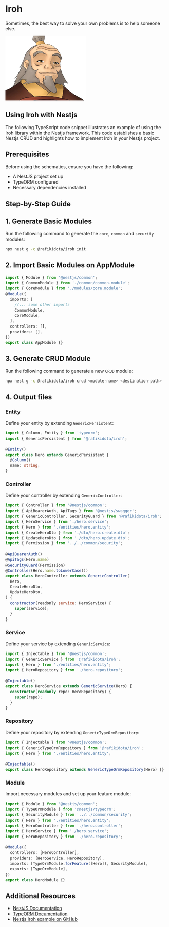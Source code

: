 # Iroh

Sometimes, the best way to solve your own problems is to help someone else.

<img 
alt="Iroh"
src = "https://github.com/rafikidota/assets/raw/main/iroh/iroh.jpg?raw=true" 
style="width:250px"/>

## Using Iroh with Nestjs

The following TypeScript code snippet illustrates an example of using the Iroh library within the Nestjs framework. This code establishes a basic Nestjs CRUD and highlights how to implement Iroh in your Nestjs project.

## Prerequisites
Before using the schematics, ensure you have the following:
- A NestJS project set up
- TypeORM configured
- Necessary dependencies installed

## Step-by-Step Guide

## 1. Generate Basic Modules
Run the following command to generate the `core`, `common` and `security` modules:
```sh
npx nest g -c @rafikidota/iroh init 
```

## 2. Import Basic Modules on AppModule

```ts
import { Module } from '@nestjs/common';
import { CommonModule } from './common/common.module';
import { CoreModule } from './modules/core.module';
@Module({
  imports: [
    //... some other imports
    CommonModule,
    CoreModule,
  ],
  controllers: [],
  providers: [],
})
export class AppModule {}
```

## 3. Generate CRUD Module
Run the following command to generate a new `CRUD` module:
```sh
npx nest g -c @rafikidota/iroh crud <module-name> <destination-path>
```

## 4. Output files
### Entity
Define your entity by extending `GenericPersistent`:
```ts
import { Column, Entity } from 'typeorm';
import { GenericPersistent } from '@rafikidota/iroh';

@Entity()
export class Hero extends GenericPersistent {
  @Column()
  name: string;
}
```

### Controller
Define your controller by extending `GenericController`:
```js
import { Controller } from '@nestjs/common';
import { ApiBearerAuth, ApiTags } from '@nestjs/swagger';
import { GenericController, SecurityGuard } from '@rafikidota/iroh';
import { HeroService } from './hero.service';
import { Hero } from './entities/hero.entity';
import { CreateHeroDto } from './dto/hero.create.dto';
import { UpdateHeroDto } from './dto/hero.update.dto';
import { Permission } from '../../common/security';

@ApiBearerAuth()
@ApiTags(Hero.name)
@SecurityGuard(Permission)
@Controller(Hero.name.toLowerCase())
export class HeroController extends GenericController(
  Hero,
  CreateHeroDto,
  UpdateHeroDto,
) {
  constructor(readonly service: HeroService) {
    super(service);
  }
}
```

### Service
Define your service by extending `GenericService`:
```ts
import { Injectable } from '@nestjs/common';
import { GenericService } from '@rafikidota/iroh';
import { Hero } from './entities/hero.entity';
import { HeroRepository } from './hero.repository';

@Injectable()
export class HeroService extends GenericService(Hero) {
  constructor(readonly repo: HeroRepository) {
    super(repo);
  }
}
```

### Repository
Define your repository by extending `GenericTypeOrmRepository`:
```ts
import { Injectable } from '@nestjs/common';
import { GenericTypeOrmRepository } from '@rafikidota/iroh';
import { Hero } from './entities/hero.entity';

@Injectable()
export class HeroRepository extends GenericTypeOrmRepository(Hero) {}

```

### Module
Import necessary modules and set up your feature module:
```ts
import { Module } from '@nestjs/common';
import { TypeOrmModule } from '@nestjs/typeorm';
import { SecurityModule } from '../../common/security';
import { Hero } from './entities/hero.entity';
import { HeroController } from './hero.controller';
import { HeroService } from './hero.service';
import { HeroRepository } from './hero.repository';

@Module({
  controllers: [HeroController],
  providers: [HeroService, HeroRepository],
  imports: [TypeOrmModule.forFeature([Hero]), SecurityModule],
  exports: [TypeOrmModule],
})
export class HeroModule {}
```

## Additional Resources
- [NestJS Documentation](https://docs.nestjs.com/)
- [TypeORM Documentation](https://typeorm.io/)
- [Nestjs Iroh example on GitHub](https://github.com/rafikidota/nestjs-iroh/)